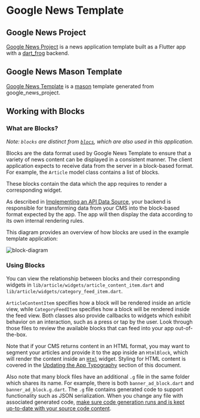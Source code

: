 # Google News Template

## Google News Project

[Google News Project](./google_news_project/README.md) is a news application template built as a Flutter app with a [dart_frog](https://pub.dev/packages/dart_frog) backend.

## Google News Mason Template

[Google News Template](./google_news_template/README.md) is a [mason](https://pub.dev/packages/mason) template generated from google_news_project.

## Working with Blocks

### What are Blocks?

*Note: `blocks` are distinct from [`blocs`](https://bloclibrary.dev/#/), which are also used in this application.*

Blocks are the data format used by Google News Template to ensure that a variety of news content can be displayed in a consistent manner. The client application expects to receive data from the server in a block-based format. For example, the `Article` model class contains a list of blocks. 

These blocks contain the data which the app requires to render a corresponding widget.

As described in [Implementing an API Data Source](#implementing-an-api-data-source), your backend is responsible for transforming data from your CMS into the block-based format expected by the app. The app will then display the data according to its own internal rendering rules.

This diagram provides an overview of how blocks are used in the example template application:

![block-diagram](https://user-images.githubusercontent.com/61138206/192628148-e1af73e4-4b81-4dff-8926-c411294b4b86.png)

### Using Blocks

You can view the relationship between blocks and their corresponding widgets in `lib/article/widgets/article_content_item.dart` and `lib/article/widgets/category_feed_item.dart`. 

`ArticleContentItem` specifies how a block will be rendered inside an article view, while `CategoryFeedItem` specifies how a block will be rendered inside the feed view. Both classes also provide callbacks to widgets which exhibit behavior on an interaction, such as a press or tap by the user. Look through those files to review the available blocks that can feed into your app out-of-the-box.

Note that if your CMS returns content in an HTML format, you may want to segment your articles and provide it to the app inside an `HtmlBlock`, which will render the content inside an [`Html`](https://pub.dev/packages/flutter_html) widget. Styling for HTML content is covered in the [Updating the App Typography](#updating-the-app-typography) section of this document.

Also note that many block files have an additional `.g` file in the same folder which shares its name. For example, there is both `banner_ad_block.dart` and `banner_ad_block.g.dart`. The `.g` file contains generated code to support functionality such as JSON serialization. When you change any file with associated generated code, [make sure code generation runs and is kept up-to-date with your source code content](https://docs.flutter.dev/development/data-and-backend/json#running-the-code-generation-utility).

